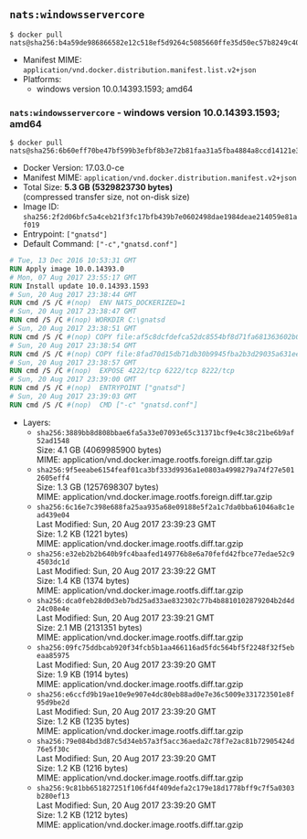 ## `nats:windowsservercore`

```console
$ docker pull nats@sha256:b4a59de986866582e12c518ef5d9264c5085660ffe35d50ec57b8249c40408da
```

-	Manifest MIME: `application/vnd.docker.distribution.manifest.list.v2+json`
-	Platforms:
	-	windows version 10.0.14393.1593; amd64

### `nats:windowsservercore` - windows version 10.0.14393.1593; amd64

```console
$ docker pull nats@sha256:6b60eff70be47bf599b3efbf8b3e72b81faa31a5fba4884a8ccd14121e3ccdf2
```

-	Docker Version: 17.03.0-ce
-	Manifest MIME: `application/vnd.docker.distribution.manifest.v2+json`
-	Total Size: **5.3 GB (5329823730 bytes)**  
	(compressed transfer size, not on-disk size)
-	Image ID: `sha256:2f2d06bfc5a4ceb21f3fc17bfb439b7e0602498dae1984deae214059e81af019`
-	Entrypoint: `["gnatsd"]`
-	Default Command: `["-c","gnatsd.conf"]`

```dockerfile
# Tue, 13 Dec 2016 10:53:31 GMT
RUN Apply image 10.0.14393.0
# Mon, 07 Aug 2017 23:55:17 GMT
RUN Install update 10.0.14393.1593
# Sun, 20 Aug 2017 23:38:44 GMT
RUN cmd /S /C #(nop)  ENV NATS_DOCKERIZED=1
# Sun, 20 Aug 2017 23:38:47 GMT
RUN cmd /S /C #(nop) WORKDIR C:\gnatsd
# Sun, 20 Aug 2017 23:38:51 GMT
RUN cmd /S /C #(nop) COPY file:af5c8dcfdefca52dc8554bf8d71fa681363602b0e9ce7082275f43a8a56aab5a in gnatsd.exe 
# Sun, 20 Aug 2017 23:38:54 GMT
RUN cmd /S /C #(nop) COPY file:8fad70d15db71db30b9945fba2b3d29035a631ee4fe410e797aef6981c2a1879 in gnatsd.conf 
# Sun, 20 Aug 2017 23:38:57 GMT
RUN cmd /S /C #(nop)  EXPOSE 4222/tcp 6222/tcp 8222/tcp
# Sun, 20 Aug 2017 23:39:00 GMT
RUN cmd /S /C #(nop)  ENTRYPOINT ["gnatsd"]
# Sun, 20 Aug 2017 23:39:03 GMT
RUN cmd /S /C #(nop)  CMD ["-c" "gnatsd.conf"]
```

-	Layers:
	-	`sha256:3889bb8d808bbae6fa5a33e07093e65c31371bcf9e4c38c21be6b9af52ad1548`  
		Size: 4.1 GB (4069985900 bytes)  
		MIME: application/vnd.docker.image.rootfs.foreign.diff.tar.gzip
	-	`sha256:9f5eeabe6154feaf01ca3bf333d9936a1e0803a4998279a74f27e5012605eff4`  
		Size: 1.3 GB (1257698307 bytes)  
		MIME: application/vnd.docker.image.rootfs.foreign.diff.tar.gzip
	-	`sha256:6c16e7c398e688fa25aa935a68e09188e5f2a1c7da0bba61046a8c1ead439e04`  
		Last Modified: Sun, 20 Aug 2017 23:39:23 GMT  
		Size: 1.2 KB (1221 bytes)  
		MIME: application/vnd.docker.image.rootfs.diff.tar.gzip
	-	`sha256:e32eb2b2b640b9fc4baafed149776b8e6a70fefd42fbce77edae52c94503dc1d`  
		Last Modified: Sun, 20 Aug 2017 23:39:22 GMT  
		Size: 1.4 KB (1374 bytes)  
		MIME: application/vnd.docker.image.rootfs.diff.tar.gzip
	-	`sha256:dca0feb28d0d3eb7bd25ad33ae832302c77b4b8810102879204b2d4d24c08e4e`  
		Last Modified: Sun, 20 Aug 2017 23:39:21 GMT  
		Size: 2.1 MB (2131351 bytes)  
		MIME: application/vnd.docker.image.rootfs.diff.tar.gzip
	-	`sha256:09fc75ddbcab920f34fcb5b1aa466116ad5fdc564bf5f2248f32f5ebeaa85975`  
		Last Modified: Sun, 20 Aug 2017 23:39:20 GMT  
		Size: 1.9 KB (1914 bytes)  
		MIME: application/vnd.docker.image.rootfs.diff.tar.gzip
	-	`sha256:e6ccfd9b19ae10e9e907e4dc80eb88ad0e7e36c5009e331723501e8f95d9be2d`  
		Last Modified: Sun, 20 Aug 2017 23:39:20 GMT  
		Size: 1.2 KB (1235 bytes)  
		MIME: application/vnd.docker.image.rootfs.diff.tar.gzip
	-	`sha256:79e084bd3d87c5d34eb57a3f5acc36aeda2c78f7e2ac81b72905424d76e5f30c`  
		Last Modified: Sun, 20 Aug 2017 23:39:20 GMT  
		Size: 1.2 KB (1216 bytes)  
		MIME: application/vnd.docker.image.rootfs.diff.tar.gzip
	-	`sha256:9c81bb651827251f106fd4f409defa2c179e18d1778bff9c7f5a0303b280ef13`  
		Last Modified: Sun, 20 Aug 2017 23:39:20 GMT  
		Size: 1.2 KB (1212 bytes)  
		MIME: application/vnd.docker.image.rootfs.diff.tar.gzip
